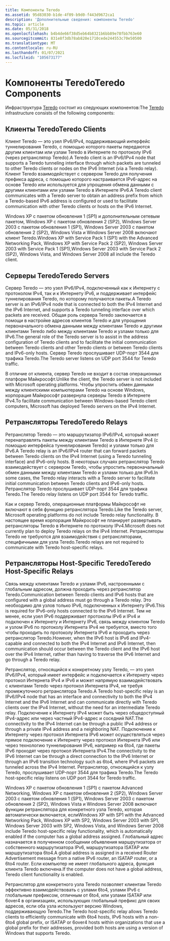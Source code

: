```yaml
---
title: Компоненты Teredo
ms.assetid: 95d83030-b1de-4f09-b9d0-f443d9672ca1
description: 'Дополнительные сведения: компоненты Teredo'
ms.topic: article
ms.date: 05/31/2018
ms.openlocfilehash: b4b4de66f38d5eb64b8321b6bb89e78fbb763e60
ms.sourcegitcommit: 831e8f3db78ab820e1710cede244553c70e50500
ms.translationtype: MT
ms.contentlocale: ru-RU
ms.lasthandoff: 01/07/2021
ms.locfileid: "105673177"
---
```

# <a name="teredo-components"></a><span data-ttu-id="23661-103">Компоненты Teredo</span><span class="sxs-lookup"><span data-stu-id="23661-103">Teredo Components</span></span>

<span data-ttu-id="23661-104">Инфраструктура [Teredo](about-teredo.md) состоит из следующих компонентов:</span><span class="sxs-lookup"><span data-stu-id="23661-104">The [Teredo](about-teredo.md) infrastructure consists of the following components:</span></span>

## <a name="teredo-clients"></a><span data-ttu-id="23661-105">Клиенты Teredo</span><span class="sxs-lookup"><span data-stu-id="23661-105">Teredo Clients</span></span>

<span data-ttu-id="23661-106">Клиент Teredo — это узел IPv6/IPv4, поддерживающий интерфейс туннелирования Teredo, с помощью которого пакеты передаются другим клиентам или узлам Teredo в Интернете по протоколу IPv6 (через ретранслятор Teredo).</span><span class="sxs-lookup"><span data-stu-id="23661-106">A Teredo client is an IPv6/IPv4 node that supports a Teredo tunneling interface through which packets are tunneled to other Teredo clients or nodes on the IPv6 Internet (via a Teredo relay).</span></span> <span data-ttu-id="23661-107">Клиент Teredo взаимодействует с сервером Teredo для получения префикса адреса, с помощью которого настраивается IPv6-адрес на основе Teredo или используется для упрощения обмена данными с другими клиентами или узлами Teredo в Интернете IPv6.</span><span class="sxs-lookup"><span data-stu-id="23661-107">A Teredo client communicates with a Teredo server to obtain an address prefix from which a Teredo-based IPv6 address is configured or used to facilitate communication with other Teredo clients or hosts on the IPv6 Internet.</span></span>

<span data-ttu-id="23661-108">Windows XP с пакетом обновления 1 (SP1) и дополнительным сетевым пакетом, Windows XP с пакетом обновления 2 (SP2), Windows Server 2003 с пакетом обновления 1 (SP1), Windows Server 2003 с пакетом обновления 2 (SP2), Windows Vista и Windows Server 2008 включают клиент Teredo.</span><span class="sxs-lookup"><span data-stu-id="23661-108">Windows XP with Service Pack 1 (SP1) with the Advanced Networking Pack, Windows XP with Service Pack 2 (SP2), Windows Server 2003 with Service Pack 1 (SP1),Windows Server 2003 with Service Pack 2 (SP2), Windows Vista, and Windows Server 2008 all include the Teredo client.</span></span>

## <a name="teredo-servers"></a><span data-ttu-id="23661-109">Серверы Teredo</span><span class="sxs-lookup"><span data-stu-id="23661-109">Teredo Servers</span></span>

<span data-ttu-id="23661-110">Сервер Teredo — это узел IPv6/IPv4, подключенный как к Интернету с протоколом IPv4, так и к Интернету IPv6, и поддерживает интерфейс туннелирования Teredo, по которому получаются пакеты.</span><span class="sxs-lookup"><span data-stu-id="23661-110">A Teredo server is an IPv6/IPv4 node that is connected to both the IPv4 Internet and the IPv6 Internet, and supports a Teredo tunneling interface over which packets are received.</span></span> <span data-ttu-id="23661-111">Общая роль сервера Teredo заключается в помощи в настройке адресов клиентов Teredo и для упрощения первоначального обмена данными между клиентами Teredo и другими клиентами Teredo либо между клиентами Teredo и узлами только для IPv6.</span><span class="sxs-lookup"><span data-stu-id="23661-111">The general role of the Teredo server is to assist in the address configuration of Teredo clients and to facilitate the initial communication between Teredo clients and other Teredo clients or between Teredo clients and IPv6-only hosts.</span></span> <span data-ttu-id="23661-112">Сервер Teredo прослушивает UDP-порт 3544 для трафика Teredo.</span><span class="sxs-lookup"><span data-stu-id="23661-112">The Teredo server listens on UDP port 3544 for Teredo traffic.</span></span>

<span data-ttu-id="23661-113">В отличие от клиента, сервер Teredo не входит в состав операционных платформ Майкрософт.</span><span class="sxs-lookup"><span data-stu-id="23661-113">Unlike the client, the Teredo server is not included with Microsoft operating platforms.</span></span> <span data-ttu-id="23661-114">Чтобы упростить обмен данными между клиентскими компьютерами Teredo на основе Windows, корпорация Майкрософт развернула серверы Teredo в Интернете IPv4.</span><span class="sxs-lookup"><span data-stu-id="23661-114">To facilitate communication between Windows-based Teredo client computers, Microsoft has deployed Teredo servers on the IPv4 Internet.</span></span>

## <a name="teredo-relays"></a><span data-ttu-id="23661-115">Ретрансляторы Teredo</span><span class="sxs-lookup"><span data-stu-id="23661-115">Teredo Relays</span></span>

<span data-ttu-id="23661-116">Ретранслятор Teredo — это маршрутизатор IPv6/IPv4, который может перенаправлять пакеты между клиентами Teredo в Интернете IPv4 (с помощью интерфейса туннелирования Teredo) и узлами только для IPv6.</span><span class="sxs-lookup"><span data-stu-id="23661-116">A Teredo relay is an IPv6/IPv4 router that can forward packets between Teredo clients on the IPv4 Internet (using a Teredo tunneling interface) and IPv6-only hosts.</span></span> <span data-ttu-id="23661-117">В некоторых случаях ретранслятор Teredo взаимодействует с сервером Teredo, чтобы упростить первоначальный обмен данными между клиентами Teredo и узлами только для IPv6.</span><span class="sxs-lookup"><span data-stu-id="23661-117">In some cases, the Teredo relay interacts with a Teredo server to facilitate initial communication between Teredo clients and IPv6-only hosts.</span></span> <span data-ttu-id="23661-118">Ретранслятор Teredo прослушивает UDP-порт 3544 для трафика Teredo.</span><span class="sxs-lookup"><span data-stu-id="23661-118">The Teredo relay listens on UDP port 3544 for Teredo traffic.</span></span>

<span data-ttu-id="23661-119">Как и сервер Teredo, операционные платформы Майкрософт не включают в себя функцию ретранслятора Teredo.</span><span class="sxs-lookup"><span data-stu-id="23661-119">Like the Teredo server, Microsoft operating platforms do not include Teredo relay functionality.</span></span> <span data-ttu-id="23661-120">В настоящее время корпорация Майкрософт не планирует развертывать ретрансляторы Teredo в Интернете по протоколу IPv4.</span><span class="sxs-lookup"><span data-stu-id="23661-120">Microsoft does not currently plan to deploy Teredo relays on the IPv4 Internet.</span></span> <span data-ttu-id="23661-121">Ретрансляторы Teredo не требуются для взаимодействия с ретрансляторами, специфичными для узла Teredo.</span><span class="sxs-lookup"><span data-stu-id="23661-121">Teredo relays are not required to communicate with Teredo host-specific relays.</span></span>

## <a name="teredo-host-specific-relays"></a><span data-ttu-id="23661-122">Ретрансляторы Host-Specific Teredo</span><span class="sxs-lookup"><span data-stu-id="23661-122">Teredo Host-Specific Relays</span></span>

<span data-ttu-id="23661-123">Связь между клиентами Teredo и узлами IPv6, настроенными с глобальным адресом, должна проходить через ретранслятор Teredo.</span><span class="sxs-lookup"><span data-stu-id="23661-123">Communication between Teredo clients and IPv6 hosts that are configured with a global address must go through a Teredo relay.</span></span> <span data-ttu-id="23661-124">Это необходимо для узлов только IPv6, подключенных к Интернету IPv6.</span><span class="sxs-lookup"><span data-stu-id="23661-124">This is required for IPv6-only hosts connected to the IPv6 Internet.</span></span> <span data-ttu-id="23661-125">Тем не менее, если узел IPv6 поддерживает протоколы IPv6 и IPv4 и подключен к Интернету и Интернету IPv6, связь между клиентом Teredo и узлом IPv6 по протоколу Интернета IPv4 не требуется, вместо того чтобы проходить по протоколу Интернета IPv6 и проходить через ретранслятор Teredo.</span><span class="sxs-lookup"><span data-stu-id="23661-125">However, when the IPv6 host is IPv6 and IPv4-capable and connected to both the IPv4 Internet and IPv6 Internet, then communication should occur between the Teredo client and the IPv6 host over the IPv4 Internet, rather than having to traverse the IPv6 Internet and go through a Teredo relay.</span></span>

<span data-ttu-id="23661-126">Ретранслятор, относящийся к конкретному узлу Teredo, — это узел IPv6/IPv4, который имеет интерфейс и подключается к Интернету через протокол Интернета IPv4 и IPv6 и может напрямую взаимодействовать с клиентами Teredo через протокол Интернета IPv4, не требуя промежуточного ретранслятора Teredo.</span><span class="sxs-lookup"><span data-stu-id="23661-126">A Teredo host-specific relay is an IPv6/IPv4 node that has an interface and connectivity to both the IPv4 Internet and the IPv6 Internet and can communicate directly with Teredo clients over the IPv4 Internet, without the need for an intermediate Teredo relay.</span></span> <span data-ttu-id="23661-127">Подключение к Интернету IPv4 может быть через общедоступный IPv4-адрес или через частный IPv4-адрес и соседний NAT.</span><span class="sxs-lookup"><span data-stu-id="23661-127">The connectivity to the IPv4 Internet can be through a public IPv4 address or through a private IPv4 address and a neighboring NAT.</span></span> <span data-ttu-id="23661-128">Подключение к Интернету через протокол Интернета IPv6 может осуществляться через прямое подключение к Интернету через протокол Интернета IPv6 или через технологию туннелирования IPv6, например на 6to4, где пакеты IPv6 проходят через протокол Интернета IPv4.</span><span class="sxs-lookup"><span data-stu-id="23661-128">The connectivity to the IPv6 Internet can be through a direct connection to the IPv6 Internet or through an IPv6 transition technology such as 6to4, where IPv6 packets are tunneled across the IPv4 Internet.</span></span> <span data-ttu-id="23661-129">Ретранслятор, относящийся к узлу Teredo, прослушивает UDP-порт 3544 для трафика Teredo.</span><span class="sxs-lookup"><span data-stu-id="23661-129">The Teredo host-specific relay listens on UDP port 3544 for Teredo traffic.</span></span>

<span data-ttu-id="23661-130">Windows XP с пакетом обновления 1 (SP1) с пакетом Advanced Networking, Windows XP с пакетом обновления 2 (SP2), Windows Server 2003 с пакетом обновления 1 (SP1), Windows Server 2003 с пакетом обновления 2 (SP2), Windows Vista и Windows Server 2008 включают функции ретранслятора для конкретного узла Teredo, которая автоматически включается, если</span><span class="sxs-lookup"><span data-stu-id="23661-130">Windows XP with SP1 with the Advanced Networking Pack, Windows XP with SP2, Windows Server 2003 with SP1, Windows Server 2003 with SP2, Windows Vista, and Windows Server 2008 include Teredo host-specific relay functionality, which is automatically enabled if the computer has a global address assigned.</span></span> <span data-ttu-id="23661-131">Глобальный адрес назначается в полученном сообщении объявления маршрутизатора от собственного маршрутизатора IPv6, маршрутизатора ISATAP или маршрутизатора 6to4.</span><span class="sxs-lookup"><span data-stu-id="23661-131">A global address is assigned in a received Router Advertisement message from a native IPv6 router, an ISATAP router, or a 6to4 router.</span></span> <span data-ttu-id="23661-132">Если компьютер не имеет глобального адреса, функция клиента Teredo включена.</span><span class="sxs-lookup"><span data-stu-id="23661-132">If the computer does not have a global address, Teredo client functionality is enabled.</span></span>

<span data-ttu-id="23661-133">Ретранслятор для конкретного узла Teredo позволяет клиентам Teredo эффективно взаимодействовать с узлами 6to4, узлами IPv6 с глобальным префиксом, отличным от 6to4, или узлами ISATAP или 6over4 в организациях, использующих глобальный префикс для своих адресов, если оба узла используют версию Windows, поддерживающую Teredo.</span><span class="sxs-lookup"><span data-stu-id="23661-133">The Teredo host-specific relay allows Teredo clients to efficiently communicate with 6to4 hosts, IPv6 hosts with a non-6to4 global prefix, or ISATAP or 6over4 hosts within organizations that use a global prefix for their addresses, provided both hosts are using a version of Windows that supports Teredo.</span></span>

 

 




